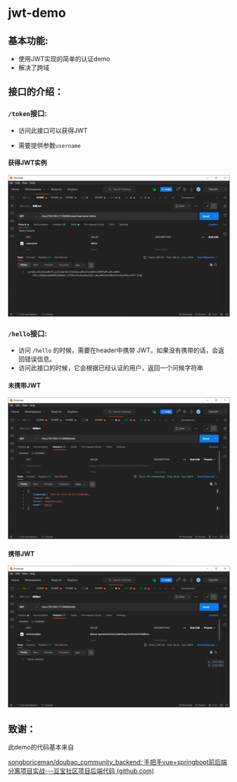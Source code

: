 # jwt-demo



## 基本功能: 

* 使用JWT实现的简单的认证demo
* 解决了跨域

## 接口的介绍：

### `/token`接口:

* 访问此接口可以获得JWT

* 需要提供参数`username`

#### 获得JWT实例

![image-20210527215656261](README.assets/image-20210527215656261.png)

### `/hello`接口: 

* 访问 `/hello` 的时候，需要在header中携带 JWT。如果没有携带的话，会返回错误信息。
* 访问此接口的时候，它会根据已经认证的用户，返回一个问候字符串

#### 未携带JWT

![image-20210527215835510](README.assets/image-20210527215835510.png)

#### 携带JWT

![image-20210527220033572](README.assets/image-20210527220033572.png)





## 致谢：

此demo的代码基本来自

[songboriceman/doubao_community_backend: 手把手vue+springboot前后端分离项目实战---豆宝社区项目后端代码 (github.com)](https://github.com/songboriceman/doubao_community_backend) 